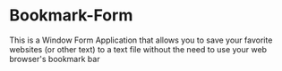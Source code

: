 # Bookmark-Form
This is a Window Form Application that allows you to save your favorite websites (or other text) to a text file without the need to use your web browser's bookmark bar
